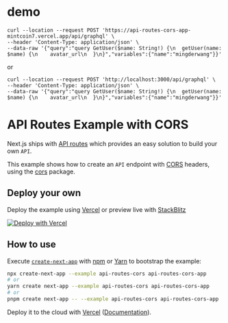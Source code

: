 # demo
```
curl --location --request POST 'https://api-routes-cors-app-mintcoin7.vercel.app/api/graphql' \
--header 'Content-Type: application/json' \
--data-raw '{"query":"query GetUser($name: String!) {\n  getUser(name: $name) {\n    avatar_url\n  }\n}","variables":{"name":"mingderwang"}}'
```
or
```
curl --location --request POST 'http://localhost:3000/api/graphql' \
--header 'Content-Type: application/json' \
--data-raw '{"query":"query GetUser($name: String!) {\n  getUser(name: $name) {\n    avatar_url\n  }\n}","variables":{"name":"mingderwang"}}'
```


# API Routes Example with CORS

Next.js ships with [API routes](https://nextjs.org/docs/api-routes/introduction) which provides an easy solution to build your own `API`.

This example shows how to create an `API` endpoint with [CORS](https://developer.mozilla.org/en-US/docs/Web/HTTP/CORS) headers, using the [cors](https://github.com/expressjs/cors) package.

## Deploy your own

Deploy the example using [Vercel](https://vercel.com?utm_source=github&utm_medium=readme&utm_campaign=next-example) or preview live with [StackBlitz](https://stackblitz.com/github/vercel/next.js/tree/canary/examples/api-routes-cors)

[![Deploy with Vercel](https://vercel.com/button)](https://vercel.com/new/git/external?repository-url=https://github.com/vercel/next.js/tree/canary/examples/api-routes-cors&project-name=api-routes-cors&repository-name=api-routes-cors)

## How to use

Execute [`create-next-app`](https://github.com/vercel/next.js/tree/canary/packages/create-next-app) with [npm](https://docs.npmjs.com/cli/init) or [Yarn](https://yarnpkg.com/lang/en/docs/cli/create/) to bootstrap the example:

```bash
npx create-next-app --example api-routes-cors api-routes-cors-app
# or
yarn create next-app --example api-routes-cors api-routes-cors-app
# or
pnpm create next-app -- --example api-routes-cors api-routes-cors-app
```

Deploy it to the cloud with [Vercel](https://vercel.com/new?utm_source=github&utm_medium=readme&utm_campaign=next-example) ([Documentation](https://nextjs.org/docs/deployment)).
